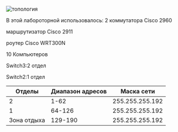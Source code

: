 ![топология](https://mail.google.com/mail/u/0?ui=2&ik=f716318295&attid=0.1&permmsgid=msg-f:1713223511810416425&th=17c697b4fa4e9f29&view=fimg&sz=s0-l75-ft&attbid=ANGjdJ92y-01MOr0qHYwn36ZDcESvRHIOkg4EMS9MqL-r1D1bGtE1Cmj1AENsGo_vzW8GMH3UvOOdt2y5tLIZZ7ThxxyPpO07dHcdq4VCzSzaHmtuKQQM07mWK5W2BQ&disp=emb&realattid=17c697ae800e4e019f71)

В этой лабороторной использовалось:
2 коммутатора Cisco 2960

маршрутизатор Cisco 2911

роутер Cisco WRT300N

10 Компьютеров

Switch3:2 отдел

Switch2:1 отдел

| Отделы | Диапазон адресов | Маска сети |
| ------------ | -------------- | ------------ |
| 2 |  1-62  | 255.255.255.192 |
| 1 |  64-126  | 255.255.255.192 |
| Зона отдыха |  129-190  | 255.255.255.192 |
